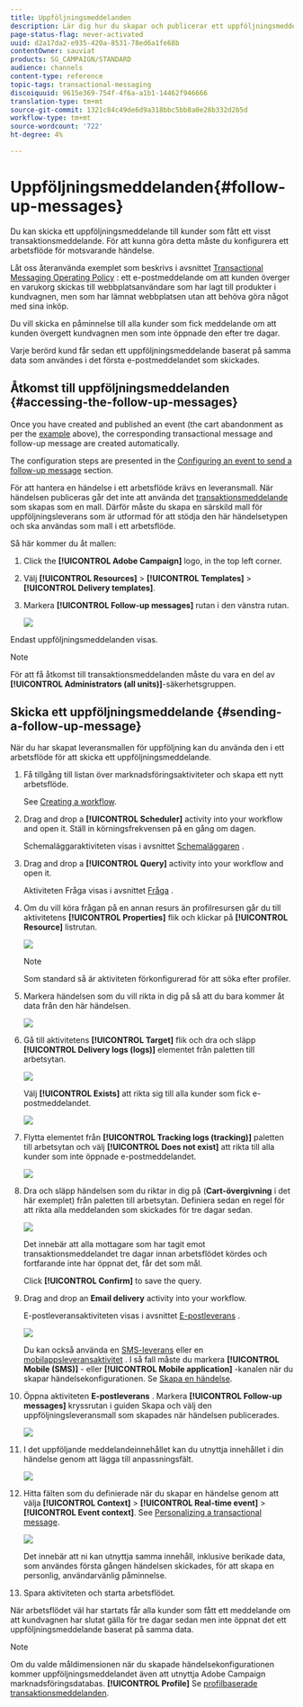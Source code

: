 ```yaml
---
title: Uppföljningsmeddelanden
description: Lär dig hur du skapar och publicerar ett uppföljningsmeddelande.
page-status-flag: never-activated
uuid: d2a17da2-e935-420a-8531-78ed6a1fe68b
contentOwner: sauviat
products: SG_CAMPAIGN/STANDARD
audience: channels
content-type: reference
topic-tags: transactional-messaging
discoiquuid: 9615e369-754f-4f6a-a1b1-14462f946666
translation-type: tm+mt
source-git-commit: 1321c84c49de6d9a318bbc5bb8a0e28b332d2b5d
workflow-type: tm+mt
source-wordcount: '722'
ht-degree: 4%

---
```



# Uppföljningsmeddelanden{#follow-up-messages}

Du kan skicka ett uppföljningsmeddelande till kunder som fått ett visst transaktionsmeddelande. För att kunna göra detta måste du konfigurera ett arbetsflöde för motsvarande händelse.

Låt oss återanvända exemplet som beskrivs i avsnittet [Transactional Messaging Operating Policy](../../channels/using/getting-started-with-transactional-msg.md#transactional-messaging-operating-principle) : ett e-postmeddelande om att kunden överger en varukorg skickas till webbplatsanvändare som har lagt till produkter i kundvagnen, men som har lämnat webbplatsen utan att behöva göra något med sina inköp.

Du vill skicka en påminnelse till alla kunder som fick meddelande om att kunden övergett kundvagnen men som inte öppnade den efter tre dagar.

Varje berörd kund får sedan ett uppföljningsmeddelande baserat på samma data som användes i det första e-postmeddelandet som skickades.

## Åtkomst till uppföljningsmeddelanden {#accessing-the-follow-up-messages}

Once you have created and published an event (the cart abandonment as per the [example](../../channels/using/getting-started-with-transactional-msg.md#transactional-messaging-operating-principle) above), the corresponding transactional message and follow-up message are created automatically.

The configuration steps are presented in the [Configuring an event to send a follow-up message](../../administration/using/configuring-transactional-messaging.md#configuring-an-event-to-send-a-follow-up-message) section.

För att hantera en händelse i ett arbetsflöde krävs en leveransmall. När händelsen publiceras går det inte att använda det [transaktionsmeddelande](../../channels/using/event-transactional-messages.md) som skapas som en mall. Därför måste du skapa en särskild mall för uppföljningsleverans som är utformad för att stödja den här händelsetypen och ska användas som mall i ett arbetsflöde.

Så här kommer du åt mallen:

1. Click the **[!UICONTROL Adobe Campaign]** logo, in the top left corner.
1. Välj **[!UICONTROL Resources]** > **[!UICONTROL Templates]** > **[!UICONTROL Delivery templates]**.
1. Markera **[!UICONTROL Follow-up messages]** rutan i den vänstra rutan.

   ![](assets/message-center_follow-up-search.png)

Endast uppföljningsmeddelanden visas.

>[!NOTE]
>
>För att få åtkomst till transaktionsmeddelanden måste du vara en del av **[!UICONTROL Administrators (all units)]**-säkerhetsgruppen.

## Skicka ett uppföljningsmeddelande {#sending-a-follow-up-message}

När du har skapat leveransmallen för uppföljning kan du använda den i ett arbetsflöde för att skicka ett uppföljningsmeddelande.

1. Få tillgång till listan över marknadsföringsaktiviteter och skapa ett nytt arbetsflöde.

   See [Creating a workflow](../../automating/using/building-a-workflow.md#creating-a-workflow).

1. Drag and drop a **[!UICONTROL Scheduler]** activity into your workflow and open it. Ställ in körningsfrekvensen på en gång om dagen.

   Schemaläggaraktiviteten visas i avsnittet [Schemaläggaren](../../automating/using/scheduler.md) .

1. Drag and drop a **[!UICONTROL Query]** activity into your workflow and open it.

   Aktiviteten Fråga visas i avsnittet [Fråga](../../automating/using/query.md) .

1. Om du vill köra frågan på en annan resurs än profilresursen går du till aktivitetens **[!UICONTROL Properties]** flik och klickar på **[!UICONTROL Resource]** listrutan.

   ![](assets/message-center_follow-up-query-properties.png)

   >[!NOTE]
   >
   >Som standard så är aktiviteten förkonfigurerad för att söka efter profiler.

1. Markera händelsen som du vill rikta in dig på så att du bara kommer åt data från den här händelsen.

   ![](assets/message-center_follow-up-query-resource.png)

1. Gå till aktivitetens **[!UICONTROL Target]** flik och dra och släpp **[!UICONTROL Delivery logs (logs)]** elementet från paletten till arbetsytan.

   ![](assets/message-center_follow-up-delivery-logs.png)

   Välj **[!UICONTROL Exists]** att rikta sig till alla kunder som fick e-postmeddelandet.

   ![](assets/message-center_follow-up-delivery-logs-exists.png)

1. Flytta elementet från **[!UICONTROL Tracking logs (tracking)]** paletten till arbetsytan och välj **[!UICONTROL Does not exist]** att rikta till alla kunder som inte öppnade e-postmeddelandet.

   ![](assets/message-center_follow-up-delivery-and-tracking-logs.png)

1. Dra och släpp händelsen som du riktar in dig på (**Cart-övergivning** i det här exemplet) från paletten till arbetsytan. Definiera sedan en regel för att rikta alla meddelanden som skickades för tre dagar sedan.

   ![](assets/message-center_follow-up-created.png)

   Det innebär att alla mottagare som har tagit emot transaktionsmeddelandet tre dagar innan arbetsflödet kördes och fortfarande inte har öppnat det, får det som mål.

   Click **[!UICONTROL Confirm]** to save the query.

1. Drag and drop an **Email delivery** activity into your workflow.

   E-postleveransaktiviteten visas i avsnittet [E-postleverans](../../automating/using/email-delivery.md) .

   ![](assets/message-center_follow-up-workflow.png)

   Du kan också använda en [SMS-leverans](../../automating/using/sms-delivery.md) eller en [mobilappsleveransaktivitet](../../automating/using/push-notification-delivery.md) . I så fall måste du markera **[!UICONTROL Mobile (SMS)]** - eller **[!UICONTROL Mobile application]** -kanalen när du skapar händelsekonfigurationen. Se [Skapa en händelse](../../administration/using/configuring-transactional-messaging.md#creating-an-event).

1. Öppna aktiviteten **E-postleverans** . Markera **[!UICONTROL Follow-up messages]** kryssrutan i guiden Skapa och välj den uppföljningsleveransmall som skapades när händelsen publicerades.

   ![](assets/message-center_follow-up-template.png)

1. I det uppföljande meddelandeinnehållet kan du utnyttja innehållet i din händelse genom att lägga till anpassningsfält.

   ![](assets/message-center_follow-up-content.png)

1. Hitta fälten som du definierade när du skapar en händelse genom att välja **[!UICONTROL Context]** > **[!UICONTROL Real-time event]** > **[!UICONTROL Event context]**. See [Personalizing a transactional message](../../channels/using/event-transactional-messages.md#personalizing-a-transactional-message).

   ![](assets/message-center_follow-up-personalization.png)

   Det innebär att ni kan utnyttja samma innehåll, inklusive berikade data, som användes första gången händelsen skickades, för att skapa en personlig, användarvänlig påminnelse.

1. Spara aktiviteten och starta arbetsflödet.

När arbetsflödet väl har startats får alla kunder som fått ett meddelande om att kundvagnen har slutat gälla för tre dagar sedan men inte öppnat det ett uppföljningsmeddelande baserat på samma data.

>[!NOTE]
>
>Om du valde måldimensionen när du skapade händelsekonfigurationen kommer uppföljningsmeddelandet även att utnyttja Adobe Campaign marknadsföringsdatabas. **[!UICONTROL Profile]** Se [profilbaserade transaktionsmeddelanden](../../channels/using/profile-transactional-messages.md).
